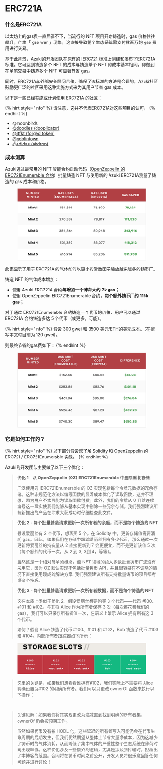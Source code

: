 # ERC721A

### 什么是ERC721A

以太坊上的gas费一直居高不下，当流行的 NFT 项目开始铸造时，gas 价格往往飙升，产生「 gas war 」现象，这直接导致整个生态系统需支付数百万的 gas 费用进行交易。

基于此背景，Azuki的开发团队在原有的 [IERC721 ](https://eips.ethereum.org/EIPS/eip-721)标准上创建和发布了[ERC721A](https://www.erc721a.org/)标准。它可达到铸造多个 NFT 的成本与铸造单个 NFT 的成本基本相同，即做到在单笔交易中铸造多个 NFT 可显著节省 gas。

同时，ERC721A与外部安全顾问合作，确保了该标准的方法是合理的，Azuki社区鼓励更广泛的社区采用这种实施方式来为其用户节省 gas 成本。

以下是一些已经实施或计划使用 ERC721A 的社区：

{% hint style="info" %}
请注意，这并不代表ERC721A对这些项目的认可。
{% endhint %}

* [@](https://twitter.com/goblintownwtf)[moonbirds](https://twitter.com/moonbirds)
* [@doodles (dooplicator)](https://opensea.io/collection/the-dooplicator)
* [@rtfkt (forged token)](https://opensea.io/collection/rtfkt-nike-ar-hoodie)
* [@goblintown](https://twitter.com/goblintownwtf)
* [@adidas (airdrop)](https://opensea.io/collection/adidascapsule)

### 成本测算

Azuki通过最常用的 NFT 智能合约启动代码（[OpenZeppelin 的 ERC721Enumerable 合约](https://docs.openzeppelin.com/contracts/4.x/api/token/erc721#ERC721Enumerable)）批量铸造 NFT 与使用新的 Azuki ERC721A测量了铸造的 gas 成本和价格。

<figure><img src="../.gitbook/assets/image.png" alt=""><figcaption></figcaption></figure>

此表显示了用于 ERC721A 的气体如何以更小的常数因子缩放越来越多的铸币厂。

铸造 NFT 的气体成本增加：

* 使用 Azuki ERC721A 合约**每增加一个薄荷大约 2k gas；**
* 使用 OpenZeppelin ERC721Enumerable 合约，**每个额外铸币厂约 115k gas；**

对于通过 ERC721Enumerable 合约铸造一个代币的价格，用户可以通过 ERC721A 合约铸造多达 5 个代币（或更多，可能）。

{% hint style="info" %}
假设 300 gwei 和 3500 美元/ETH的美元成本。（在撰写本文时目前为 120 gwei）。

则最终节省的gas费如下：
{% endhint %}

<figure><img src="../.gitbook/assets/image (4).png" alt=""><figcaption></figcaption></figure>

### 它是如何工作的？

{% hint style="info" %}
以下部分假设您了解 Solidity 和 OpenZeppelin 的 ERC721 / ERC721Enumerable 实现。
{% endhint %}

Azuki的开发团队主要做了以下三个优化：

> **优化 1 - 从 OpenZeppelin (OZ) ERC721Enumerable 中删除重复存储**
>
> 广泛使用的 IERC721Enumerable 的 OZ 实现包括每个令牌元数据的冗余存储。这种非规范化方法以编写函数的显着成本优化了读取函数，这并不理想，因为用户不太可能为读取函数付费。此外，我们的令牌从 0 开始连续编号这一事实使我们能够从基本实现中删除一些冗余存储。我们强烈建议所有新推出的产品在寻求大获成功时仔细检查此文件。

> **优化 2 - 每个批量铸造请求更新一次所有者的余额，而不是每个铸造的 NFT**
>
> 假设爱丽丝有 2 个代币，想再买 5 个。在 Solidity 中，更新存储值需要消耗 gas。因此，如果我们在存储中跟踪爱丽丝拥有多少代币，那么通过一次更新将爱丽丝的持有量从 2 直接更新到 7 会更便宜，而不是更新该值 5 次（每个额外的代币一次，从 2 到 3, 3到 4，等等）。
>
> 虽然这是一个相对简单的概念，但 NFT 领域的绝大多数批量铸币厂还没有采用它，因为 OZ 默认实现不包括批量铸币 API，并且很容易在不调整的情况下直接使用现成的解决方案. 我们强烈建议所有支持批量铸币的项目都考虑这个技巧。

> **优化 3 - 每个批量铸造请求更新一次所有者数据，而不是每个铸造的 NFT**
>
> 这在本质上类似于优化 2。假设爱丽丝想要购买 3 个代币——代币 #100、#101 和 #102。与其将 Alice 作为所有者保存 3 次（每次都花费我们的 gas），我们可以只保存所有者值一次，在语义上暗示 Alice 拥有所有这 3 个代币。
>
> 如何？假设 Alice 铸造了代币 #100、#101 和 #102，Bob 铸造了代币 #103 和 #104。内部所有者跟踪器如下所示：

<figure><img src="../.gitbook/assets/image (2).png" alt=""><figcaption></figcaption></figure>

> 这里的关键是，如果我们想看看谁拥有#102，我们实际上不需要将 Alice 明确设置为#102 的明确所有者。我们可以只更改 ownerOf 函数来执行以下操作：

<figure><img src="https://www.azuki.com/erc721a/code7.png" alt=""><figcaption></figcaption></figure>

> 关键见解：如果我们将其实现更改为递减直到找到明确的所有者集，ownerOf 仍会按预期工作。
>
> 虽然如果代币没有被 HODL 化，这些延迟的所有者写入可能仍会在代币生命周期的后期发生，但我们仍然期望从整体上节省大量净成本，因为这减少了铸币时的气体消耗，从而降低了集中气体的严重性整个生态系统在薄荷时间出现峰值。这种优化涉及一些额外的逻辑，尤其是涉及到传输时，但超出了本博客的范围。合同将在铸币时间之前公开，开发人员将很乐意回答任何问题并进行讨论！

